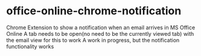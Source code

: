 # office-online-chrome-notification
Chrome Extension to show a notification when an email arrives in MS Office Online
A tab needs to be open(no need to be the currently viewed tab) with the email view for this to work
A work in progress, but the notification functionality works
